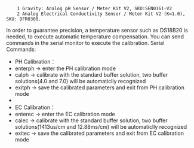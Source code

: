         1 Gravity: Analog pH Sensor / Meter Kit V2, SKU:SEN0161-V2
        2 Analog Electrical Conductivity Sensor / Meter Kit V2 (K=1.0), SKU: DFR0300.
  In order to guarantee precision, a temperature sensor such as DS18B20 is needed, to execute automatic temperature compensation.
  You can send commands in the serial monitor to execute the calibration.
  Serial Commands:
 
 *  PH Calibration：
 *   enterph -> enter the PH calibration mode
 *   calph   -> calibrate with the standard buffer solution, two buffer solutions(4.0 and 7.0) will be automaticlly recognized
 *   exitph  -> save the calibrated parameters and exit from PH calibration mode
 *
 *  EC Calibration：
 *   enterec -> enter the EC calibration mode
 *   calec   -> calibrate with the standard buffer solution, two buffer solutions(1413us/cm and 12.88ms/cm) will be automaticlly recognized
 *   exitec  -> save the calibrated parameters and exit from EC calibration mode
